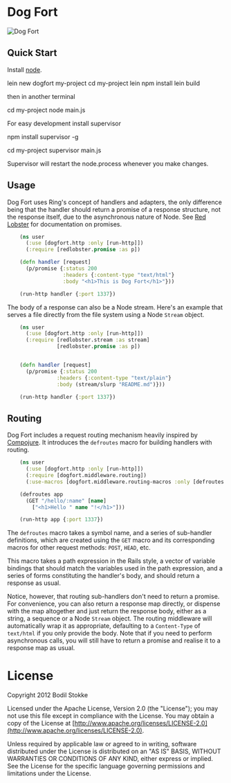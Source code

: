 # Dog Fort

![Dog Fort](https://raw.github.com/bodil/dogfort/master/dogfort.jpg)

## Quick Start

Install [node](https://nodejs.org/en/).

  lein new dogfort my-project
  cd my-project
  lein npm install
  lein build

then in another terminal

  cd my-project
  node main.js

For easy development install supervisor

  npm install supervisor -g

  cd my-project
  supervisor main.js

Supervisor will restart the node.process whenever you make changes.

## Usage

Dog Fort uses Ring's concept of handlers and adapters, the only
difference being that the handler should return a promise of a
response structure, not the response itself, due to the asynchronous
nature of Node. See [Red Lobster](https://github.com/bodil/redlobster)
for documentation on promises.

```clojure
    (ns user
      (:use [dogfort.http :only [run-http]])
      (:require [redlobster.promise :as p])

    (defn handler [request]
      (p/promise {:status 200
                  :headers {:content-type "text/html"}
                  :body "<h1>This is Dog Fort</h1>"}))

    (run-http handler {:port 1337})
```

The body of a response can also be a Node stream. Here's an example
that serves a file directly from the file system using a Node `Stream`
object.

```clojure
    (ns user
      (:use [dogfort.http :only [run-http]])
      (:require [redlobster.stream :as stream]
                [redlobster.promise :as p])


    (defn handler [request]
      (p/promise {:status 200
                :headers {:content-type "text/plain"}
                :body (stream/slurp "README.md")}))

    (run-http handler {:port 1337})
```

## Routing

Dog Fort includes a request routing mechanism heavily inspired by
[Compojure](https://github.com/weavejester/compojure). It introduces
the `defroutes` macro for building handlers with routing.

```clojure
    (ns user
      (:use [dogfort.http :only [run-http]])
      (:require [dogfort.middleware.routing])
      (:use-macros [dogfort.middleware.routing-macros :only [defroutes GET]]))

    (defroutes app
      (GET "/hello/:name" [name]
        ["<h1>Hello " name "!</h1>"]))

    (run-http app {:port 1337})
```

The `defroutes` macro takes a symbol name, and a series of sub-handler
definitions, which are created using the `GET` macro and its
corresponding macros for other request methods: `POST`, `HEAD`, etc.

This macro takes a path expression in the Rails style, a vector of
variable bindings that should match the variables used in the path
expression, and a series of forms constituting the handler's body, and
should return a response as usual.

Notice, however, that routing sub-handlers don't need to return a
promise. For convenience, you can also return a response map directly,
or dispense with the map altogether and just return the response body,
either as a string, a sequence or a Node `Stream` object. The routing
middleware will automatically wrap it as appropriate, defaulting to a
`Content-Type` of `text/html` if you only provide the body. Note that
if you need to perform asynchronous calls, you will still have to
return a promise and realise it to a response map as usual.

# License

Copyright 2012 Bodil Stokke

Licensed under the Apache License, Version 2.0 (the "License"); you
may not use this file except in compliance with the License. You may
obtain a copy of the License at
[http://www.apache.org/licenses/LICENSE-2.0](http://www.apache.org/licenses/LICENSE-2.0).

Unless required by applicable law or agreed to in writing, software
distributed under the License is distributed on an "AS IS" BASIS,
WITHOUT WARRANTIES OR CONDITIONS OF ANY KIND, either express or
implied. See the License for the specific language governing
permissions and limitations under the License.
